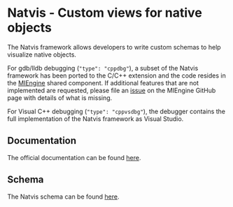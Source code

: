 # Natvis - Custom views for native objects

The Natvis framework allows developers to write custom schemas to help visualize native objects.

For gdb/lldb debugging (`"type": "cppdbg"`), a subset of the Natvis framework has been ported to the C/C++ extension and the code resides in the [MIEngine](https://github.com/Microsoft/MIEngine) shared component. If additional features that are not implemented are requested, please file an [issue](https://github.com/Microsoft/MIEngine/issues) on the MIEngine GitHub page with details of what is missing.

For Visual C++ debugging (`"type": "cppvsdbg"`), the debugger contains the full implementation of the Natvis framework as Visual Studio.

## Documentation

The official documentation can be found [here](https://docs.microsoft.com/en-us/visualstudio/debugger/create-custom-views-of-native-objects).

## Schema

The Natvis schema can be found [here](natvis.xsd).
